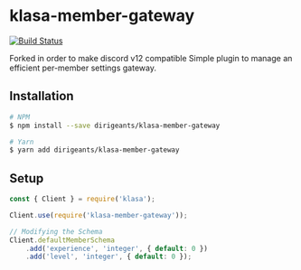 # klasa-member-gateway

[![Build Status](https://dev.azure.com/dirigeants/klasa/_apis/build/status/dirigeants.klasa-member-gateway?branchName=master)](https://dev.azure.com/dirigeants/klasa/_build/latest?definitionId=3&branchName=master)

Forked in order to make discord v12 compatible
Simple plugin to manage an efficient per-member settings gateway.

## Installation

```bash
# NPM
$ npm install --save dirigeants/klasa-member-gateway

# Yarn
$ yarn add dirigeants/klasa-member-gateway
```

## Setup

```js
const { Client } = require('klasa');

Client.use(require('klasa-member-gateway'));

// Modifying the Schema
Client.defaultMemberSchema
    .add('experience', 'integer', { default: 0 })
    .add('level', 'integer', { default: 0 });
```
